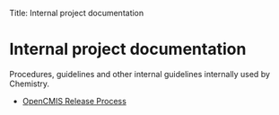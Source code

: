 Title: Internal project documentation 

# Internal project documentation

Procedures, guidelines and other internal guidelines internally used by Chemistry.

* [OpenCMIS Release Process](opencmis-release.html)
